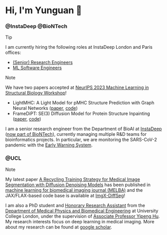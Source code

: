 # Hi, I'm Yunguan 👋

### @InstaDeep @BioNTech

> [!TIP]
> I am currently hiring the following roles  at InstaDeep London and Paris offices:
> - [(Senior) Research Engineers](https://www.instadeep.com/job-offer/8c0fb936-61b0-4569-acbf-cfefa05c3a61/)
> - [ML Software Engineers](https://www.instadeep.com/job-offer/d94bd2e9-5862-4af0-9568-c97d6265a741/)

> [!NOTE]
> We have two papers accepted at [NeurIPS 2023 Machine Learning in Structural Biology Workshop](https://www.mlsb.io/)!
> 
> - LightMHC: A Light Model for pMHC Structure Prediction with Graph Neural Networks ([paper](https://www.biorxiv.org/content/10.1101/2023.11.21.568015v1), [code](https://github.com/instadeepai/LightMHC))
> - FrameDiPT: SE(3) Diffusion Model for Protein Structure Inpainting ([paper](https://www.biorxiv.org/content/10.1101/2023.11.21.568057v1), [code](https://github.com/instadeepai/FrameDiPT))

I am a senior research engineer from the Department of BioAI at [InstaDeep](https://www.instadeep.com/) ([now part of BioNTech](https://www.instadeep.com/2023/07/biontech-completes-acquisition-of-instadeep/)), currently managing multiple R&D teams for bioinformatics projects. In particular, we are monitoring the SARS-CoV-2 pandemic with the [Early Warning System](https://www.sciencedirect.com/science/article/pii/S0010482523000835).

### @UCL

> [!NOTE]
> My latest paper [A Recycling Training Strategy for Medical Image Segmentation with Diffusion Denoising Models](https://www.melba-journal.org/papers/2023:016.html) has been published in [machine learning for biomedical imaging journal (MELBA)](https://www.melba-journal.org/) and the JAX/FLAX-based code base is available at [ImgX-DiffSeg](https://github.com/mathpluscode/ImgX-DiffSeg)!

I am also a PhD student and [Honorary Research Assistant](https://profiles.ucl.ac.uk/76116-yunguan-fu) from the [Department of Medical Physics and Biomedical Engineering](https://www.ucl.ac.uk/medical-physics-biomedical-engineering/) at University College London, under the supervision of [Associate Professor Yipeng Hu](https://profiles.ucl.ac.uk/5178-yipeng-hu). My research interests focus on deep learning in medical imaging. More about my research can be found at [google scholar](https://scholar.google.co.uk/citations?user=8Uicv-gAAAAJ&hl=en).
